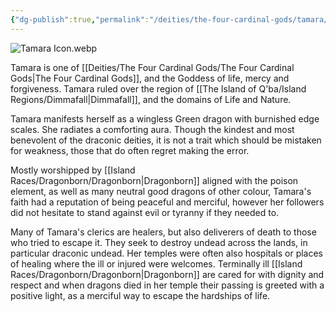 ```yaml
---
{"dg-publish":true,"permalink":"/deities/the-four-cardinal-gods/tamara/"}
---
```


![Tamara Icon.webp](/img/user/Tamara%20Icon.webp)

Tamara is one of [[Deities/The Four Cardinal Gods/The Four Cardinal Gods\|The Four Cardinal Gods]], and the Goddess of life, mercy and forgiveness. Tamara ruled over the region of [[The Island of Q'ba/Island Regions/Dimmafall\|Dimmafall]], and the domains of Life and Nature.

Tamara manifests herself as a wingless Green dragon with burnished edge scales. She radiates a comforting aura. Though the kindest and most benevolent of the draconic deities, it is not a trait which should be mistaken for weakness, those that do often regret making the error. 

Mostly worshipped by [[Island Races/Dragonborn/Dragonborn\|Dragonborn]] aligned with the poison element, as well as many neutral good dragons of other colour, Tamara's faith had a reputation of being peaceful and merciful, however her followers did not hesitate to stand against evil or tyranny if they needed to.

Many of Tamara's clerics are healers, but also deliverers of death to those who tried to escape it. They seek to destroy undead across the lands, in particular draconic undead. Her temples were often also hospitals or places of healing where the ill or injured were welcomes. Terminally ill [[Island Races/Dragonborn/Dragonborn\|Dragonborn]] are cared for with dignity and respect and when dragons died in her temple their passing is greeted with a positive light, as a merciful way to escape the hardships of life.
